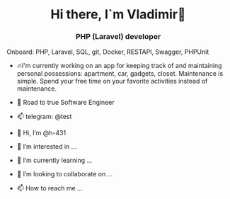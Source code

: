 

<h1 align="center">Hi there, I`m Vladimir👋</h1>
<h3 align="center">PHP (Laravel) developer</h3>

Onboard: PHP, Laravel, SQL, git, Docker, RESTAPI, Swagger, PHPUnit

- 🔥I'm currently working on an app for keeping track of and maintaining personal possessions: apartment, car, gadgets, closet. Maintenance is simple. Spend your free time on your favorite activities instead of maintenance.

- 🌱 Road to true Software Engineer
- 📫 telegram: @test


- 👋 Hi, I’m @h-431
- 👀 I’m interested in ...
- 🌱 I’m currently learning ...
- 💞️ I’m looking to collaborate on ...
- 📫 How to reach me ...
